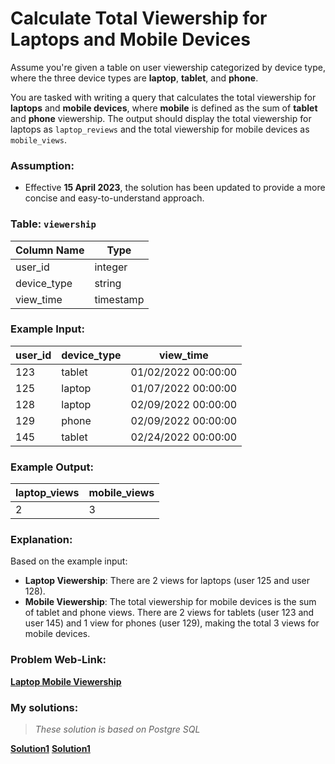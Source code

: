 # Calculate Total Viewership for Laptops and Mobile Devices

Assume you're given a table on user viewership categorized by device type, where the three device types are **laptop**, **tablet**, and **phone**.

You are tasked with writing a query that calculates the total viewership for **laptops** and **mobile devices**, where **mobile** is defined as the sum of **tablet** and **phone** viewership. The output should display the total viewership for laptops as `laptop_reviews` and the total viewership for mobile devices as `mobile_views`.

### Assumption:
- Effective **15 April 2023**, the solution has been updated to provide a more concise and easy-to-understand approach.

### Table: `viewership`

| Column Name   | Type     |
|---------------|----------|
| user_id       | integer  |
| device_type   | string   |
| view_time     | timestamp|

### Example Input:

| user_id | device_type | view_time           |
|---------|-------------|---------------------|
| 123     | tablet      | 01/02/2022 00:00:00 |
| 125     | laptop      | 01/07/2022 00:00:00 |
| 128     | laptop      | 02/09/2022 00:00:00 |
| 129     | phone       | 02/09/2022 00:00:00 |
| 145     | tablet      | 02/24/2022 00:00:00 |

### Example Output:

| laptop_views | mobile_views |
|--------------|--------------|
| 2            | 3            |

### Explanation:
Based on the example input:
- **Laptop Viewership**: There are 2 views for laptops (user 125 and user 128).
- **Mobile Viewership**: The total viewership for mobile devices is the sum of tablet and phone views. There are 2 views for tablets (user 123 and user 145) and 1 view for phones (user 129), making the total 3 views for mobile devices.

### Problem Web-Link:
**[Laptop Mobile Viewership](https://datalemur.com/questions/laptop-mobile-viewership)**

### My solutions:
> *These solution is based on Postgre SQL*

**[Solution1](https://github.com/RahulRoy-rsp/CodingProblems/blob/main/Total_Viewership/total_viewerships_1.sql)**
**[Solution1](https://github.com/RahulRoy-rsp/CodingProblems/blob/main/Total_Viewership/total_viewerships_2.sql)**